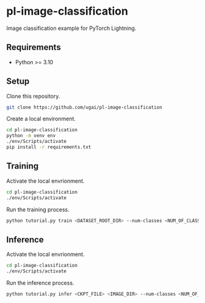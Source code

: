 # pl-image-classification

Image classification example for PyTorch Lightning.

## Requirements

- Python >= 3.10

## Setup

Clone this repository.

```sh
git clone https://github.com/ugai/pl-image-classification
```

Create a local environment.

```sh
cd pl-image-classification
python -m venv env
./env/Scripts/activate
pip install -r requirements.txt
```

## Training

Activate the local envrionment.

```sh
cd pl-image-classification
./env/Scripts/activate
```

Run the training process.

```sh
python tutorial.py train <DATASET_ROOT_DIR> --num-classes <NUM_OF_CLASSES>
```

## Inference

Activate the local envrionment.

```sh
cd pl-image-classification
./env/Scripts/activate
```

Run the inference process.

```sh
python tutorial.py infer <CKPT_FILE> <IMAGE_DIR> --num-classes <NUM_OF_CLASSES>
```
